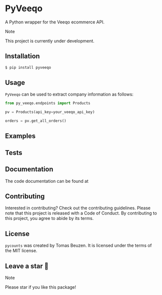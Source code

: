 # PyVeeqo
A Python wrapper for the Veeqo ecommerce API.
> [!NOTE]  
> This project is currently under development. 

## Installation

```bash
$ pip install pyveeqo
```

## Usage

`PyVeeqo` can be used to extract company information as follows:

```python
from py_veeqo.endpoints import Products

pv = Products(api_key=your_veeqo_api_key)

orders = pv.get_all_orders()
```

## Examples

## Tests

## Documentation
The code documentation can be found at 

## Contributing

Interested in contributing? Check out the contributing guidelines. 
Please note that this project is released with a Code of Conduct. 
By contributing to this project, you agree to abide by its terms.

## License

`pycounts` was created by Tomas Beuzen. It is licensed under the terms
of the MIT license.

## Leave a star :star2:
> [!NOTE]
> Please star if you like this package!